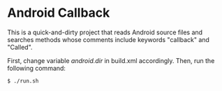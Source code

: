 Android Callback
================

This is a quick-and-dirty project that reads Android source files and
searches methods whose comments include keywords "callback" and "Called".

First, change variable _android.dir_ in build.xml accordingly.
Then, run the following command:

    $ ./run.sh

